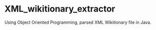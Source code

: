 # XML_wikitionary_extractor

Using Object Oriented Programming, parsed XML Wikitionary file in Java.


